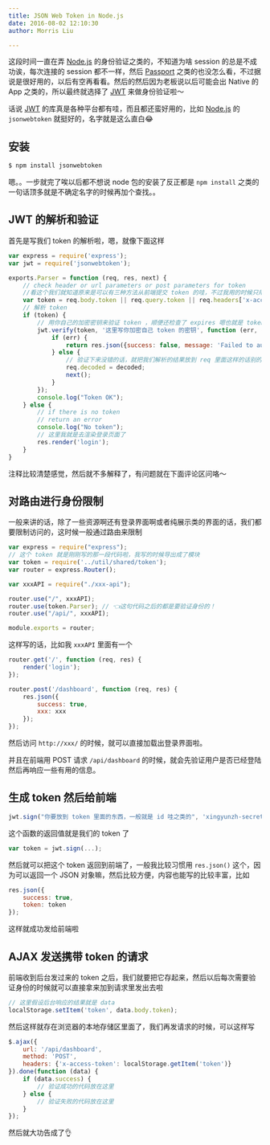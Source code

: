 ```yaml
---
title: JSON Web Token in Node.js
date: 2016-08-02 12:10:30
author: Morris Liu

---
```


这段时间一直在弄 [Node.js](https://nodejs.org/en/) 的身份验证之类的，不知道为啥 session 的总是不成功诶，每次连接的 session 都不一样，然后 [Passport](http://passportjs.org/) 之类的也没怎么看，不过据说是很好用的，以后有空再看看。然后的然后因为老板说以后可能会出 Native 的 App 之类的，所以最终就选择了 [JWT](https://jwt.io/) 来做身份验证啦～

<!-- more -->

话说 [JWT](https://jwt.io/) 的库真是各种平台都有哇，而且都还蛮好用的，比如 [Node.js](https://nodejs.org/) 的 `jsonwebtoken` 就挺好的，名字就是这么直白😂

## 安装

``` bash
$ npm install jsonwebtoken
```

嗯。。一步就完了唉以后都不想说 node 包的安装了反正都是 `npm install` 之类的一句话顶多就是不确定名字的时候再加个查找。。

## JWT 的解析和验证

首先是写我们 token 的解析啦，嗯，就像下面这样

``` javascript
var express = require('express');
var jwt = require('jsonwebtoken');

exports.Parser = function (req, res, next) {
    // check header or url parameters or post parameters for token 
	//看这个我们就知道原来是可以有三种方法从前端提交 token 的哇，不过我用的时候只用了最后一个，也就是 post 请求的 parameters
    var token = req.body.token || req.query.token || req.headers['x-access-token'];
    // 解析 token
    if (token) {
        // 用你自己的加密密钥来验证 token ，顺便还检查了 expires 嗯也就是 token 的有效期
        jwt.verify(token, '这里写你加密自己 token 的密钥', function (err, decoded) {
            if (err) {
                return res.json({success: false, message: 'Failed to authenticate token.'});
            } else {
                // 验证下来没错的话，就把我们解析的结果放到 req 里面这样的话别的代码就可以用啦。嗯，还有就是 decoded 这个变量是 jwt.verify 的回调函数的第二个参数，也就是解析完成的 token
                req.decoded = decoded;
                next();
            }
        });
        console.log("Token OK");
    } else {
        // if there is no token
        // return an error
        console.log("No token");
        // 这里我就是去渲染登录页面了
        res.render('login');
    }
}
```

注释比较清楚感觉，然后就不多解释了，有问题就在下面评论区问咯～

## 对路由进行身份限制

一般来讲的话，除了一些资源啊还有登录界面啊或者纯展示类的界面的话，我们都要限制访问的，这时候一般通过路由来限制

``` javascript
var express = require("express");
// 这个 token 就是刚刚写的那一段代码啦，我写的时候导出成了模块
var token = require('../util/shared/token');
var router = express.Router();

var xxxAPI = require("./xxx-api");

router.use("/", xxxAPI);
router.use(token.Parser); // 👈这句代码之后的都是要验证身份的！
router.use("/api/", xxxAPI);

module.exports = router;
```

这样写的话，比如我 `xxxAPI` 里面有一个

``` javascript
router.get('/', function (req, res) {
  	render('login');
});

router.post('/dashboard', function (req, res) {
  	res.json({
      	success: true,
      	xxx: xxx
  	});
});
```

然后访问 `http://xxx/` 的时候，就可以直接加载出登录界面啦。

并且在前端用 POST 请求 `/api/dashboard` 的时候，就会先验证用户是否已经登陆然后再响应一些有用的信息。

##  生成 token 然后给前端

``` javascript
jwt.sign("你要放到 token 里面的东西，一般就是 id 哇之类的", 'xingyunzh-secret', {expiresIn: expiresTime});
```

这个函数的返回值就是我们的 token 了

``` javascript
var token = jwt.sign(...);
```

然后就可以把这个 token 返回到前端了，一般我比较习惯用 `res.json()` 这个，因为可以返回一个 JSON 对象嘛，然后比较方便，内容也能写的比较丰富，比如

``` javascript
res.json({
	success: true,
  	token: token
});
```

这样就成功发给前端啦

## AJAX 发送携带 token 的请求

前端收到后台发过来的 token 之后，我们就要把它存起来，然后以后每次需要验证身份的时候就可以直接拿来加到请求里发出去啦

``` javascript
// 这里假设后台响应的结果就是 data
localStorage.setItem('token', data.body.token);
```

然后这样就存在浏览器的本地存储区里面了，我们再发请求的时候，可以这样写

``` javascript
$.ajax({
    url: '/api/dashboard',
    method: 'POST',
    headers: {'x-access-token': localStorage.getItem('token')}
}).done(function (data) {
    if (data.success) {
		// 验证成功的代码放在这里
    } else {
        // 验证失败的代码放在这里
    }
});
```

然后就大功告成了👌
